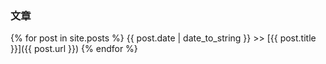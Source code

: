 ### 文章                                                                                                                                                                                            
{% for post in site.posts %} 
{{ post.date | date_to_string }} >> [{{ post.title }}]({{ post.url }})
{% endfor %}
